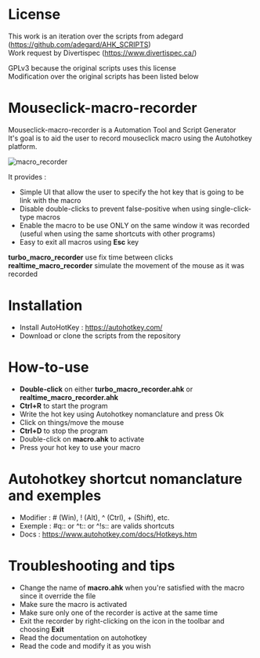 # License

This work is an iteration over the scripts from adegard (https://github.com/adegard/AHK_SCRIPTS)</br>
Work request by Divertispec (https://www.divertispec.ca/)

GPLv3 because the original scripts uses this license </br>
Modification over the original scripts has been listed below

# Mouseclick-macro-recorder

Mouseclick-macro-recorder is a Automation Tool and Script Generator </br>
It's goal is to aid the user to record mouseclick macro using the Autohotkey platform.

![macro_recorder](https://user-images.githubusercontent.com/18330932/88335401-4389ff00-cd01-11ea-8467-7489b3549dbc.PNG)

It provides :
- Simple UI that allow the user to specify the hot key that is going to be link with the macro
- Disable double-clicks to prevent false-positive when using single-click-type macros
- Enable the macro to be use ONLY on the same window it was recorded (useful when using the same shortcuts with other programs)
- Easy to exit all macros using <b>Esc</b> key

<b>turbo_macro_recorder</b> use fix time between clicks </br>
<b>realtime_macro_recorder</b> simulate the movement of the mouse as it was recorded

# Installation

- Install AutoHotKey : https://autohotkey.com/
- Download or clone the scripts from the repository

# How-to-use

- <b>Double-click</b> on either <b>turbo_macro_recorder.ahk</b> or <b>realtime_macro_recorder.ahk</b>
- <b>Ctrl+R</b> to start the program
- Write the hot key using Autohotkey nomanclature and press Ok
- Click on things/move the mouse
- <b>Ctrl+D</b> to stop the program
- Double-click on <b>macro.ahk</b> to activate
- Press your hot key to use your macro 

# Autohotkey shortcut nomanclature and exemples

- Modifier : # (Win), ! (Alt), ^ (Ctrl), + (Shift), etc.
- Exemple : #q:: or ^t:: or ^!s:: are valids shortcuts
- Docs : https://www.autohotkey.com/docs/Hotkeys.htm

# Troubleshooting and tips

- Change the name of <b>macro.ahk</b> when you're satisfied with the macro since it override the file
- Make sure the macro is activated
- Make sure only one of the recorder is active at the same time
- Exit the recorder by right-clicking on the icon in the toolbar and choosing <b>Exit</b>
- Read the documentation on autohotkey
- Read the code and modify it as you wish
